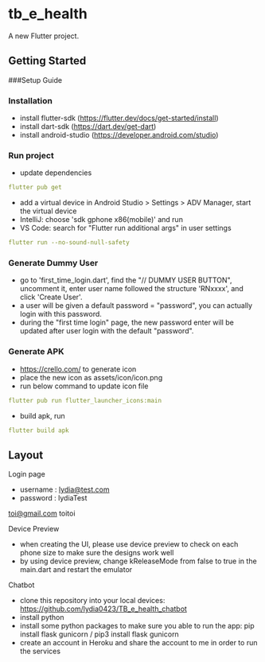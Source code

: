 # tb_e_health

A new Flutter project.

## Getting Started
###Setup Guide
### Installation
- install flutter-sdk (https://flutter.dev/docs/get-started/install)
- install dart-sdk (https://dart.dev/get-dart)
- install android-studio (https://developer.android.com/studio)

### Run project
- update dependencies
```yaml
flutter pub get
```
- add a virtual device in Android Studio > Settings > ADV Manager, start the virtual device
- IntelliJ: choose 'sdk gphone x86(mobile)' and run 
- VS Code: search for "Flutter run additional args" in user settings
```yaml
flutter run --no-sound-null-safety
```

### Generate Dummy User
- go to 'first_time_login.dart', find the "// DUMMY USER BUTTON", uncomment it, enter user name followed the structure 'RNxxxx', and click 'Create User'.
- a user will be given a default password = "password", you can actually login with this password.
- during the "first time login" page, the new password enter will be updated after user login with the default "password".

### Generate APK
- https://crello.com/ to generate icon
- place the new icon as assets/icon/icon.png
- run below command to update icon file
```yaml
flutter pub run flutter_launcher_icons:main
```
- build apk, run
```yaml
flutter build apk
```

## Layout

Login page
- username : lydia@test.com
- password : lydiaTest

toi@gmail.com
toitoi

Device Preview
- when creating the UI, please use device preview to check on each phone size to make sure the designs work well
- by using device preview, change kReleaseMode from false to true in the main.dart and restart the emulator

Chatbot
- clone this repository into your local devices: https://github.com/lydia0423/TB_e_health_chatbot
- install python
- install some python packages to make sure you able to run the app: pip install flask gunicorn / pip3 install flask gunicorn
- create an account in Heroku and share the account to me in order to run the services
